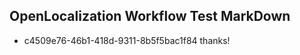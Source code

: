 ## OpenLocalization Workflow Test MarkDown
* c4509e76-46b1-418d-9311-8b5f5bac1f84 thanks!

<!--HONumber=Aug16_HO4-->


